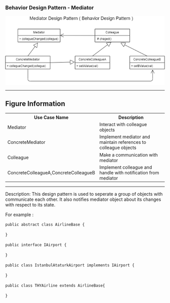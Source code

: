 ### Behavior Design Pattern - Mediator

![Image description](https://github.com/Rapter1990/Design-Pattern-Examples-in-Java/blob/master/images/mediator.png)

<hr>
<h2>Figure Information</h2>

<table>
  <tr>
    <th>Use Case Name</th>
    <th>Description</th>
  </tr>
  <tr>
    <td>Mediator</td>
    <td>Interact with colleague objects</td>
  </tr>
  <tr>
    <td>ConcreteMediator</td>
    <td>Implement mediator and maintain references to colleague objects</td>
  </tr>
  <tr>
    <td>Colleague</td>
    <td>Make a communication with mediator</td>
  </tr>
  <tr>
    <td>ConcreteColleagueA,ConcreteColleagueB</td>
    <td>Implement colleague and handle with notification from mediator</td>
  </tr>
  
</table>

<hr>
Description:
This design pattern is used to seperate a group of objects with communicate each other. It also notifies mediator object about its changes with respect to its state. 

For example :

```
public abstract class AirlineBase {

}

public interface IAirport {

}

public class IstanbulAtaturkAirport implements IAirport {

}

public class THYAirline extends AirlineBase{

}

```

